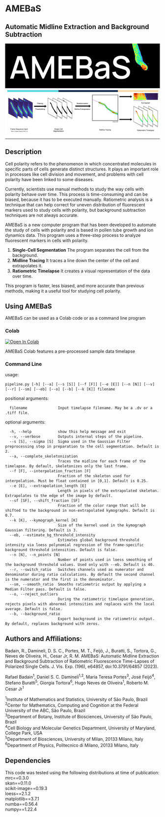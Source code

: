 # AMEBaS
## Automatic Midline Extraction and Background Subtraction

<p align="center">
  <img  src="https://raw.githubusercontent.com/badain/amebas/main/amebas_banner.gif">
  <img  src="https://raw.githubusercontent.com/badain/amebas/main/pipeline_banner.png">
</p>

---------------------------------------

## Description
Cell polarity refers to the phenomenon in which concentrated molecules in specific parts of cells generate distinct structures. It plays an important role in processes like cell division and movement, and problems with cell polarity have been linked to some diseases.

Currently, scientists use manual methods to study the way cells with polarity behave over time. This process is time-consuming and can be biased, because it has to be executed manually. Ratiometric analysis is a technique that can help correct for uneven distribution of fluorescent markers used to study cells with polarity, but background subtraction techniques are not always accurate.

AMEBaS is a new computer program that has been developed to automate the study of cells with polarity and is based in pollen tube growth and ion dynamics data. This program uses a three-step process to analyze fluorescent markers in cells with polarity.

1. **Single-Cell Segmentation** The program separates the cell from the background.
2. **Midline Tracing** It traces a line down the center of the cell and extrapolates it.
3. **Ratiometric Timelapse** It creates a visual representation of the data over time.

This program is faster, less biased, and more accurate than previous methods, making it a useful tool for studying cell polarity.

## Using AMEBaS
AMEBaS can be used as a Colab code or as a command line program

### Colab
[![Open In Colab](https://colab.research.google.com/assets/colab-badge.svg)](https://colab.research.google.com/github/badain/amebas/blob/main/AMEBAS_Colab.ipynb)

AMEBaS Colab features a pre-processed sample data timelapse


### Command Line
usage:
```
pipeline.py [-h] [--a] [--s [S]] [--f [F]] [--e [E]] [--n [N]] [--v] [--r] [--sm] [--eb] [--o] [--b] [--k [K]] filename
```

positional arguments:
```
  filename              Input timelapse filename. May be a .dv or a .tiff file.
```

optional arguments:
```
  -h, --help            show this help message and exit
  --v, --verbose        Outputs internal steps of the pipeline.
  --s [S], --sigma [S]  Sigma used in the Gaussian Filter preprocessing step in preparation to the cell segmentation. Default is 2.
  --a, --complete_skeletonization
                        Traces the midline for each frame of the timelapse. By default, skeletonizes only the last frame.
  --f [F], --interpolation_fraction [F]
                        Fraction of the skeleton used for interpolation. Must be float contained in [0,1]. Default is 0.25.
  --e [E], --extrapolation_length [E]
                        Length in pixels of the extrapolated skeleton. Extrapolates to the edge of the image by default.
  --sf [SF], --shift_fraction [SF]
                        Fraction of the color range that will be shifted to the background in non-extrapolated kymographs. Default is 0.7.
  --k [K], --kymograph_kernel [K]
                        Size of the kernel used in the kymograph Gaussian filtering. Default is 3.
  --eb, --estimate_bg_threshold_intensity
                        Estimates global background threshold intensity via loess polynomial regression of the frame-specific background threshold intensities. Default is false.
  --n [N], --n_points [N]
                        Number of points used in loess smoothing of the background threshold values. Used only with --eb. Default is 40.
  --r, --switch_ratio   Switches channels used as numerator and denominator during ratio calculations. By default the second channel is the numerator and the first is the denominator.
  --sm, --smooth_ratio  Smooths ratiometric output by applying a Median Filter pass. Default is false.
  --o, --reject_outliers
                        During the ratiometric timelapse generation, rejects pixels with abnormal intensities and replaces with the local average. Default is false.
  --b, --background_ratio
                        Export background in the ratiometric output. By default, replaces background with zeros.
```

## Authors and Affiliations:
Badain, R., Damineli, D. S. C., Portes, M. T., Feijó, J., Buratti, S., Tortora, G., Neves de Oliveira, H., Cesar Jr, R. M. AMEBaS: Automatic Midline Extraction and Background Subtraction of Ratiometric Fluorescence Time-Lapses of Polarized Single Cells. J. Vis. Exp. (196), e64857, doi:10.3791/64857 (2023).

Rafael Badain<sup>1</sup>, Daniel S. C. Damineli<sup>1,2</sup>, Maria Teresa Portes<sup>3</sup>, José Feijó<sup>4</sup>, Stefano Buratti<sup>5</sup>, Giorgia Tortora<sup>6</sup>, Hugo Neves de Oliveira<sup>1</sup>, Roberto M. Cesar Jr<sup>1</sup>

<sup>1</sup>Institute of Mathematics and Statistics, University of São Paulo, Brazil<br/>
<sup>2</sup>Center for Mathematics, Computing and Cognition at the Federal University of the ABC, São Paulo, Brazil<br/>
<sup>3</sup>Department of Botany, Institute of Biosciences, University of São Paulo, Brazil<br/>
<sup>4</sup>Cell Biology and Molecular Genetics Department, University of Maryland, College Park, USA<br/>
<sup>5</sup>Department of Biosciences, University of Milan, 20133 Milano, Italy<br/>
<sup>6</sup>Department of Physics, Politecnico di Milano, 20133 Milano, Italy

## Dependencies
This code was tested using the following distributions at time of publication:
mrc==0.3.0<br/>
skan==0.11.0<br/>
scikit-image==0.19.3<br/>
loess==2.1.2<br/>
matplotlib==3.7.1<br/>
numba==0.56.4<br/>
numpy==1.22.4<br/>
